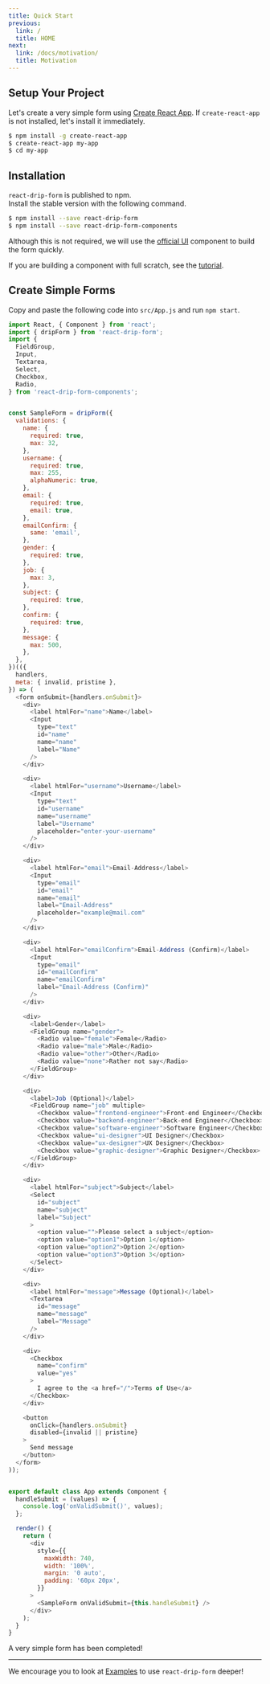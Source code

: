 ```yaml
---
title: Quick Start
previous:
  link: /
  title: HOME
next:
  link: /docs/motivation/
  title: Motivation
---
```



## Setup Your Project

Let's create a very simple form using [Create React App](https://github.com/facebookincubator/create-react-app). If `create-react-app` is not installed, let's install it immediately.

```bash
$ npm install -g create-react-app
$ create-react-app my-app
$ cd my-app
```




## Installation

`react-drip-form` is published to npm.  
Install the stable version with the following command.

```bash
$ npm install --save react-drip-form
$ npm install --save react-drip-form-components
```

Although this is not required, we will use the [official UI](https://github.com/tsuyoshiwada/react-drip-form-components) component to build the form quickly.

If you are building a component with full scratch, see the [tutorial](./tutorial/).




## Create Simple Forms

Copy and paste the following code into `src/App.js` and run `npm start`.

```javascript
import React, { Component } from 'react';
import { dripForm } from 'react-drip-form';
import {
  FieldGroup,
  Input,
  Textarea,
  Select,
  Checkbox,
  Radio,
} from 'react-drip-form-components';


const SampleForm = dripForm({
  validations: {
    name: {
      required: true,
      max: 32,
    },
    username: {
      required: true,
      max: 255,
      alphaNumeric: true,
    },
    email: {
      required: true,
      email: true,
    },
    emailConfirm: {
      same: 'email',
    },
    gender: {
      required: true,
    },
    job: {
      max: 3,
    },
    subject: {
      required: true,
    },
    confirm: {
      required: true,
    },
    message: {
      max: 500,
    },
  },
})(({
  handlers,
  meta: { invalid, pristine },
}) => (
  <form onSubmit={handlers.onSubmit}>
    <div>
      <label htmlFor="name">Name</label>
      <Input
        type="text"
        id="name"
        name="name"
        label="Name"
      />
    </div>

    <div>
      <label htmlFor="username">Username</label>
      <Input
        type="text"
        id="username"
        name="username"
        label="Username"
        placeholder="enter-your-username"
      />
    </div>

    <div>
      <label htmlFor="email">Email-Address</label>
      <Input
        type="email"
        id="email"
        name="email"
        label="Email-Address"
        placeholder="example@mail.com"
      />
    </div>

    <div>
      <label htmlFor="emailConfirm">Email-Address (Confirm)</label>
      <Input
        type="email"
        id="emailConfirm"
        name="emailConfirm"
        label="Email-Address (Confirm)"
      />
    </div>

    <div>
      <label>Gender</label>
      <FieldGroup name="gender">
        <Radio value="female">Female</Radio>
        <Radio value="male">Male</Radio>
        <Radio value="other">Other</Radio>
        <Radio value="none">Rather not say</Radio>
      </FieldGroup>
    </div>

    <div>
      <label>Job (Optional)</label>
      <FieldGroup name="job" multiple>
        <Checkbox value="frontend-engineer">Front-end Engineer</Checkbox>
        <Checkbox value="backend-engineer">Back-end Engineer</Checkbox>
        <Checkbox value="software-engineer">Software Engineer</Checkbox>
        <Checkbox value="ui-designer">UI Designer</Checkbox>
        <Checkbox value="ux-designer">UX Designer</Checkbox>
        <Checkbox value="graphic-designer">Graphic Designer</Checkbox>
      </FieldGroup>
    </div>

    <div>
      <label htmlFor="subject">Subject</label>
      <Select
        id="subject"
        name="subject"
        label="Subject"
      >
        <option value="">Please select a subject</option>
        <option value="option1">Option 1</option>
        <option value="option2">Option 2</option>
        <option value="option3">Option 3</option>
      </Select>
    </div>

    <div>
      <label htmlFor="message">Message (Optional)</label>
      <Textarea
        id="message"
        name="message"
        label="Message"
      />
    </div>

    <div>
      <Checkbox
        name="confirm"
        value="yes"
      >
        I agree to the <a href="/">Terms of Use</a>
      </Checkbox>
    </div>

    <button
      onClick={handlers.onSubmit}
      disabled={invalid || pristine}
    >
      Send message
    </button>
  </form>
));


export default class App extends Component {
  handleSubmit = (values) => {
    console.log('onValidSubmit()', values);
  };

  render() {
    return (
      <div
        style={{
          maxWidth: 740,
          width: '100%',
          margin: '0 auto',
          padding: '60px 20px',
        }}
      >
        <SampleForm onValidSubmit={this.handleSubmit} />
      </div>
    );
  }
}
```

A very simple form has been completed!


---

We encourage you to look at [Examples](../examples/basic-form/) to use `react-drip-form` deeper!

